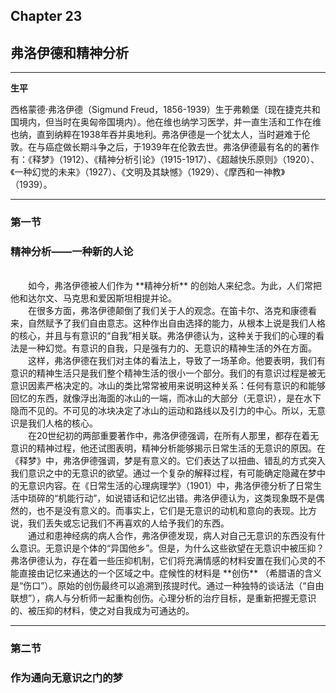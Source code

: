 ## Chapter 23
## 弗洛伊德和精神分析
---
**生平**    

西格蒙德·弗洛伊德（Sigmund Freud，1856-1939）生于弗赖堡（现在捷克共和国境内，但当时在奥匈帝国境内）。他在维也纳学习医学，并一直生活和工作在维也纳，直到纳粹在1938年吞并奥地利。弗洛伊德是一个犹太人，当时避难于伦敦。在与癌症做长期斗争之后，于1939年在伦敦去世。弗洛伊德最有名的的著作有：《释梦》（1912）、《精神分析引论》（1915-1917）、《超越快乐原则》（1920）、《一种幻觉的未来》（1927）、《文明及其缺憾》（1929）、《摩西和一神教》（1939）。

---
### 第一节
### 精神分析——一种新的人论
<br/>
&emsp;&emsp;如今，弗洛伊德被人们作为 **精神分析** 的创始人来纪念。为此，人们常把他和达尔文、马克思和爱因斯坦相提并论。
<br/>
&emsp;&emsp;在很多方面，弗洛伊德颠倒了我们关于人的观念。在笛卡尔、洛克和康德看来，自然赋予了我们自由意志。这种作出自由选择的能力，从根本上说是我们人格的核心，并且与有意识的“自我”相关联。弗洛伊德认为，这种关于我们的心理的看法是一种幻觉。有意识的自我，只是强有力的、无意识的精神生活的外在方面。
<br/>
&emsp;&emsp;这样，弗洛伊德在我们对主体的看法上，导致了一场革命。他要表明，我们有意识的精神生活只是我们整个精神生活的很小一个部分。我们的有意识过程是被无意识因素严格决定的。冰山的类比常常被用来说明这种关系：任何有意识的和能够回忆的东西，就像浮出海面的冰山的一端，而冰山的大部分（无意识），是在水下隐而不见的。不可见的冰块决定了冰山的运动和路线以及引力的中心。所以，无意识是我们人格的核心。
<br/>
&emsp;&emsp;在20世纪初的两部重要著作中，弗洛伊德强调，在所有人那里，都存在着无意识的精神过程，他还试图表明，精神分析能够揭示日常生活的无意识的原因。在《释梦》中，弗洛伊德强调，梦是有意义的。它们表达了以扭曲、错乱的方式突入我们意识之中的无意识的欲望。通过一个复杂的解释过程，有可能确定隐藏在梦中的无意识内容。在《日常生活的心理病理学》（1901）中，弗洛伊德分析了日常生活中琐碎的“机能行动”，如说错话和记忆出错。弗洛伊德认为，这类现象既不是偶然的，也不是没有意义的。而事实上，它们是无意识的动机和意向的表现。比方说，我们丢失或忘记我们不再喜欢的人给予我们的东西。
<br/>
&emsp;&emsp;通过和患神经病的病人合作，弗洛伊德发现，病人对自己无意识的东西没有什么意识。无意识是个体的“异国他乡”。但是，为什么这些欲望在无意识中被压抑？弗洛伊德认为，存在着一些压抑机制，它们将充满情感的材料安置在我们心灵的不能直接由记忆来通达的一个区域之中。症候性的材料是 **创伤** （希腊语的含义是“伤口”）。原始的创伤最终可以追溯到孩提时代。通过一种独特的谈话法（“自由联想”），病人与分析师一起重构创伤。心理分析的治疗目标，是重新把握无意识的、被压抑的材料，使之对自我成为可通达的。

---
### 第二节
### 作为通向无意识之门的梦
<br/>
&emsp;&emsp;
